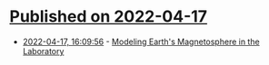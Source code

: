 # [Published on 2022-04-17](index.md)

* [2022-04-17, 16:09:56](https://news.ycombinator.com/item?id=31061868) - [Modeling Earth's Magnetosphere in the Laboratory](https://publishing.aip.org/publications/latest-content/modeling-earths-magnetosphere-in-the-laboratory/)
